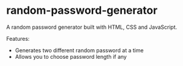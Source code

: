 # random-password-generator
A random password generator built with HTML, CSS and JavaScript.

Features:
 - Generates two different random password at a time
 - Allows you to choose password length if any
